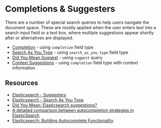 # Completions & Suggesters

There are a number of special search queries to help users navigate the document space. These are mostly applied when the user enters text into a search input field or a text box, where multiple suggestions appear shortly after or alternatives are displayed.

* [Completion](./completion.md) - using `completion` field type
* [Search As You Type](./search_as_you_type.md) - using `search_as_you_type` field type
* [Did You Mean Suggest](./did_you_mean.md) - using `suggest` query
* [Context Suggestions](./context_suggestions.md) - using `completion` field type with context information


## Resources

* [Elasticsearch - Suggesters](https://www.elastic.co/guide/en/elasticsearch/reference/current/search-suggesters.html)
* [Elasticsearch - Search As You Type](https://www.elastic.co/guide/en/elasticsearch/reference/current/search-as-you-type.html)
* [Did You Mean: Elasticsearch suggestions?](https://dev.to/raoulmeyer/did-you-mean-elasticsearch-suggestions-5n1)
* [A detailed comparison between autocompletion strategies in ElasticSearch](https://medium.com/@mourjo_sen/a-detailed-comparison-between-autocompletion-strategies-in-elasticsearch-66cb9e9c62c4)
* [Elasticsearch: Building Autocomplete Functionality](https://hackernoon.com/elasticsearch-building-autocomplete-functionality-494fcf81a7cf)
